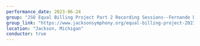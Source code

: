 ```yaml
---
performance_date: 2023-06-24
group: "JSO Equal Billing Project Part 2 Recording Sessions--Fernande Decruck"
group_link: "https://www.jacksonsymphony.org/equal-billing-project-2023/"
location: "Jackson, Michigan"
conductor: true
---
```

